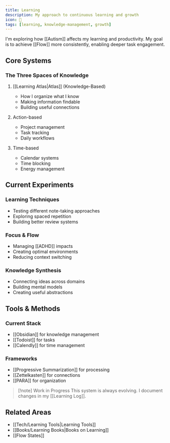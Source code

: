 ```yaml
---
title: Learning
description: My approach to continuous learning and growth
icon: 🧠
tags: [learning, knowledge-management, growth]
---
```


I'm exploring how [[Autism]] affects my learning and productivity. My goal is to achieve [[Flow]] more consistently, enabling deeper task engagement.

## Core Systems

### The Three Spaces of Knowledge

1. [[Learning Atlas|Atlas]] (Knowledge-Based)

   - How I organize what I know
   - Making information findable
   - Building useful connections

2. Action-based

   - Project management
   - Task tracking
   - Daily workflows

3. Time-based
   - Calendar systems
   - Time blocking
   - Energy management

## Current Experiments

### Learning Techniques

- Testing different note-taking approaches
- Exploring spaced repetition
- Building better review systems

### Focus & Flow

- Managing [[ADHD]] impacts
- Creating optimal environments
- Reducing context switching

### Knowledge Synthesis

- Connecting ideas across domains
- Building mental models
- Creating useful abstractions

## Tools & Methods

### Current Stack

- [[Obsidian]] for knowledge management
- [[Todoist]] for tasks
- [[Calendly]] for time management

### Frameworks

- [[Progressive Summarization]] for processing
- [[Zettelkasten]] for connections
- [[PARA]] for organization

> [!note] Work in Progress
> This system is always evolving. I document changes in my [[Learning Log]].

## Related Areas

- [[Tech/Learning Tools|Learning Tools]]
- [[Books/Learning Books|Books on Learning]]
- [[Flow States]]
